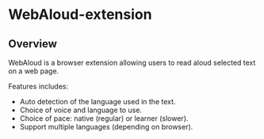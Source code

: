 # WebAloud-extension
## Overview
WebAloud is a browser extension allowing users to read aloud selected text on a web page.<br/>

Features includes:
* Auto detection of the language used in the text.
* Choice of voice and language to use.
* Choice of pace: native (regular) or learner (slower).
* Support multiple languages (depending on browser).
